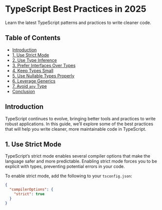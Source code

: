 # TypeScript Best Practices in 2025

Learn the latest TypeScript patterns and practices to write cleaner code.

## Table of Contents
- [Introduction](#introduction)
- [1. Use Strict Mode](#1-use-strict-mode)
- [2. Use Type Inference](#2-use-type-inference)
- [3. Prefer Interfaces Over Types](#3-prefer-interfaces-over-types)
- [4. Keep Types Small](#4-keep-types-small)
- [5. Use Nullable Types Properly](#5-use-nullable-types-properly)
- [6. Leverage Generics](#6-leverage-generics)
- [7. Avoid `any` Type](#7-avoid-any-type)
- [Conclusion](#conclusion)

## Introduction

TypeScript continues to evolve, bringing better tools and practices to write robust applications. In this guide, we’ll explore some of the best practices that will help you write cleaner, more maintainable code in TypeScript.

## 1. Use Strict Mode

TypeScript’s strict mode enables several compiler options that make the language safer and more predictable. Enabling strict mode forces you to be explicit with types, preventing potential errors in your code.

To enable strict mode, add the following to your `tsconfig.json`:

```json
{
  "compilerOptions": {
    "strict": true
  }
}
